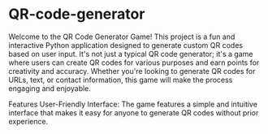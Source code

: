 # QR-code-generator
Welcome to the QR Code Generator Game! This project is a fun and interactive Python application designed to generate custom QR codes based on user input. It's not just a typical QR code generator; it's a game where users can create QR codes for various purposes and earn points for creativity and accuracy. Whether you're looking to generate QR codes for URLs, text, or contact information, this game will make the process engaging and enjoyable.

Features
User-Friendly Interface: The game features a simple and intuitive interface that makes it easy for anyone to generate QR codes without prior experience.

